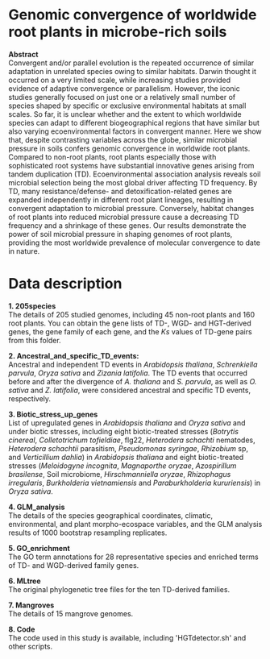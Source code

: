 # Genomic  convergence of worldwide root plants in microbe-rich soils
**Abstract**  
Convergent and/or parallel evolution is the repeated occurrence of similar adaptation in unrelated species owing to similar habitats. Darwin thought it occurred on a very limited scale, while increasing studies provided evidence of adaptive convergence or parallelism. However, the iconic studies generally focused on just one or a relatively small number of species shaped by specific or exclusive environmental habitats at small scales. So far, it is unclear whether and the extent to which worldwide species can adapt to different biogeographical regions that have similar but also varying ecoenvironmental factors in convergent manner. Here we show that, despite contrasting variables across the globe, similar microbial pressure in soils confers genomic convergence in worldwide root plants. Compared to non-root plants, root plants especially those with sophisticated root systems have substantial innovative genes arising from tandem duplication (TD). Ecoenvironmental association analysis reveals soil microbial selection being the most global driver affecting TD frequency. By TD, many resistance/defense- and detoxification-related genes are expanded independently in different root plant lineages, resulting in convergent adaptation to microbial pressure. Conversely, habitat changes of root plants into reduced microbial pressure cause a decreasing TD frequency and a shrinkage of these genes. Our results demonstrate the power of soil microbial pressure in shaping genomes of root plants, providing the most worldwide prevalence of molecular convergence to date in nature.

# Data description

**1. 205species**  
The details of 205 studied genomes, including 45 non-root plants and 160 root plants. You can obtain the gene lists of TD-, WGD- and HGT-derived genes, the gene family of each gene, and the *Ks* values of TD-gene pairs from this folder.

**2. Ancestral_and_specific_TD_events:**  
Ancestral and independent TD events in *Arabidopsis thaliana*, *Schrenkiella parvula*, *Oryza sativa* and *Zizania latifolia*. The TD events that occurred before and after the divergence of *A. thaliana* and *S. parvula*, as well as *O. sativa* and *Z. latifolia*, were considered ancestral and specific TD events, respectively.

**3. Biotic_stress_up_genes**  
List of upregulated genes in *Arabidopsis thaliana* and *Oryza sativa* and under biotic stresses, including eight biotic-treated stresses (*Botrytis cinereal*, *Colletotrichum tofieldiae*, flg22, *Heterodera schachti* nematodes, *Heterodera schachtii* parasitism, *Pseudomonas syringae*, *Rhizobium* sp, and *Verticillium dahlia*) in *Arabidopsis thaliana* and eight biotic-treated stresses (*Meloidogyne incognita*, *Magnaporthe oryzae*, *Azospirillum brasilense*, Soil microbiome, *Hirschmanniella oryzae*, *Rhizophagus irregularis*, *Burkholderia vietnamiensis* and *Paraburkholderia kururiensis*) in *Oryza sativa*. 

**4. GLM_analysis**  
The details of the species geographical coordinates, climatic, environmental, and plant morpho-ecospace variables, and the GLM analysis results of 1000 bootstrap resampling replicates.

**5. GO_enrichment**  
The GO term annotations for 28 representative species and enriched terms of TD- and WGD-derived family genes.

**6. MLtree**  
The original phylogenetic tree files for the ten TD-derived families.

**7. Mangroves**  
The details of 15 mangrove genomes.

**8. Code**  
The code used in this study is available, including 'HGTdetector.sh' and other scripts.
